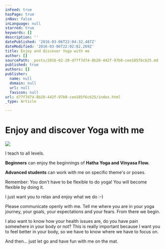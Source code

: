```yaml
---
inFeed: true
hasPage: true
inNav: false
inLanguage: null
starred: true
keywords: []
description: ''
datePublished: '2016-03-06T22:04:32.487Z'
dateModified: '2016-03-06T22:02:02.269Z'
title: Enjoy and discover Yoga with me
author: []
sourcePath: _posts/2016-02-20-d77f7d74-8b20-442f-97b0-cee185f6cb25.md
published: true
authors: []
publisher:
  name: null
  domain: null
  url: null
  favicon: null
url: d77f7d74-8b20-442f-97b0-cee185f6cb25/index.html
_type: Article

---
```

# Enjoy and discover Yoga with me
![](https://s3-us-west-2.amazonaws.com/the-grid-img/p/0b0406de45f40c34aa4410e20ed6e985890b7ac0.jpg)

I teach to all levels.

**Beginners** can enjoy the beginnings of **Hatha Yoga and Vinyasa Flow.**

**Advanced students** can work with me on specific theme's or poses.

Remember: You don't have to be flexible to do yoga! You will become flexible by doing it.

I just want you to relax and enjoy what we do :-)

Please communicate openly with me. Tell me where you are in your yoga
journey, your goals, your expectations and your fears. From there we 
begin.

I also want to know how your health issues are, do you have pain 
somewhere in your body or not? This is really important because I want 
you to feel better in your body, so we have to know where we have to 
focus on.

And then... just let go and have fun with me on the mat.
